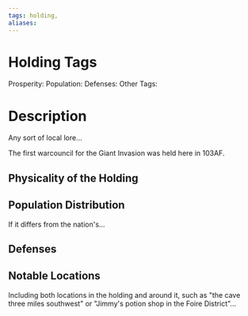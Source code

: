 ```yaml
---
tags: holding,
aliases:
---
```


# Holding Tags
Prosperity:
Population:
Defenses:
Other Tags:

# Description
Any sort of local lore...

The first warcouncil for the Giant Invasion was held here in 103AF.
## Physicality of the Holding

## Population Distribution
If it differs from the nation's...

## Defenses

## Notable Locations
Including both locations in the holding and around it, such as "the cave three miles southwest" or "Jimmy's potion shop in the Foire District"...

